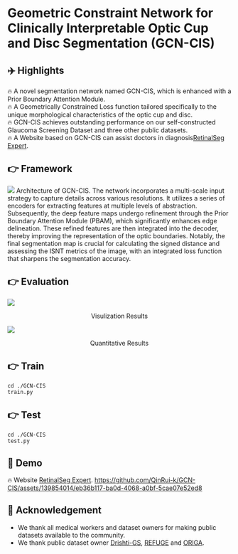 # Geometric Constraint Network for Clinically Interpretable Optic Cup and Disc Segmentation (GCN-CIS)


## ✈️ Highlights
🔥 A novel segmentation network named GCN-CIS, which is enhanced with a Prior Boundary Attention Module.  
🔥 A Geometrically Constrained Loss function tailored specifically to the unique morphological characteristics of the optic cup and disc.  
🔥 GCN-CIS achieves outstanding performance on our self-constructed Glaucoma Screening Dataset and three other public datasets.  
🔥 A Website based on GCN-CIS can assist doctors in diagnosis[RetinalSeg Expert](https://glaucoma-assistant.com/cdr/). 

## 👉 Framework
<img src="https://github.com/QinRui-k/GCN-CIS/assets/139854014/4e46819a-3274-4548-aca7-2f28ac8159a4">
Architecture of GCN-CIS. The network incorporates a multi-scale input strategy to capture details across various resolutions. It utilizes a series of encoders for extracting features at multiple levels of abstraction. Subsequently, the deep feature maps undergo refinement through the Prior Boundary Attention Module (PBAM), which significantly enhances edge delineation. These refined features are then integrated into the decoder, thereby improving the representation of the optic boundaries. Notably, the final segmentation map is crucial for calculating the signed distance and assessing the ISNT metrics of the image, with an integrated loss function that sharpens the segmentation accuracy.

## 👉 Evaluation  
<img src="https://github.com/QinRui-k/GCN-CIS/assets/139854014/764d7de2-c741-4f5a-9f45-52cb7446ab71">
<p align="center">  
Visulization Results
</p>  


<img src="https://github.com/QinRui-k/GCN-CIS/assets/139854014/ac25f5e3-78ef-4d43-a0d5-2522048fb9ee">   
<p align="center">  
Quantitative Results 
</p> 

## 👉 Train
```
cd ./GCN-CIS
train.py
```

## 👉 Test
```
cd ./GCN-CIS
test.py
```

## 🎥 Demo
🔥 Website [RetinalSeg Expert](https://glaucoma-assistant.com/cdr/).
https://github.com/QinRui-k/GCN-CIS/assets/139854014/eb36b117-ba0d-4068-a0bf-5cae07e52ed8


## 🤝 Acknowledgement
* We thank all medical workers and dataset owners for making public datasets available to the community.
* We thank public dataset owner [Drishti-GS](https://www.kaggle.com/datasets/lokeshsaipureddi/drishtigs-retina-dataset-for-onh-segmentation), [REFUGE](https://refuge.grand-challenge.org) and [ORIGA](https://ieeexplore.ieee.org/stamp/stamp.jsp?tp=&arnumber=5626137).

